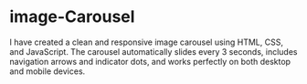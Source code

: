 # image-Carousel
I have created a clean and responsive image carousel using HTML, CSS, and JavaScript. The carousel automatically slides every 3 seconds, includes navigation arrows and indicator dots, and works perfectly on both desktop and mobile devices.
